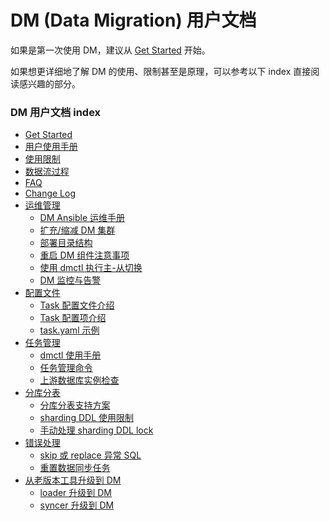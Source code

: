 DM (Data Migration) 用户文档
===

如果是第一次使用 DM，建议从 [Get Started](./get-started.md) 开始。

如果想更详细地了解 DM 的使用、限制甚至是原理，可以参考以下 index 直接阅读感兴趣的部分。

### DM 用户文档 index

- [Get Started](./get-started.md)
- [用户使用手册](./user-manual.md)
- [使用限制](./restrictions.md)
- [数据流过程](./data-interaction-details.md)
- [FAQ](./FAQ.md)
- [Change Log](./change-log.md)
- [运维管理](./maintenance)
    - [DM Ansible 运维手册](./maintenance/dm-ansible.md)
    - [扩充/缩减 DM 集群](./maintenance/scale-out.md)
    - [部署目录结构](./maintenance/directory-structure.md)
    - [重启 DM 组件注意事项](./maintenance/caution-for-restart-dm.md)
    - [使用 dmctl 执行主-从切换](./maintenance/master-slave-switch.md)
    - [DM 监控与告警](./maintenance/metrics-alert.md)
- [配置文件](./configuration)
    - [Task 配置文件介绍](./configuration/configuration.md)
    - [Task 配置项介绍](./configuration/argument-explanation.md)
    - [task.yaml 示例](./configuration/task.yaml)
- [任务管理](./task-handling)
    - [dmctl 使用手册](./task-handling/dmctl-manual.md)
    - [任务管理命令](./task-handling/task-commands.md)
    - [上游数据库实例检查](./task-handling/check-mysql.md)
- [分库分表](./shard-table)
    - [分库分表支持方案](./shard-table/merge-solution.md)
    - [sharding DDL 使用限制](./shard-table/restrictions.md)
    - [手动处理 sharding DDL lock](./shard-table/handle-DDL-lock.md)
- [错误处理](./exception-handling)
    - [skip 或 replace 异常 SQL](./exception-handling/skip-replace-sqls.md)
    - [重置数据同步任务](./exception-handling/reset-task.md)
- [从老版本工具升级到 DM](./upgrade-to-dm)
    - [loader 升级到 DM](./upgrade-to-dm/upgrade-from-loader.md)
    - [syncer 升级到 DM](./upgrade-to-dm/upgrade-from-syncer.md)
